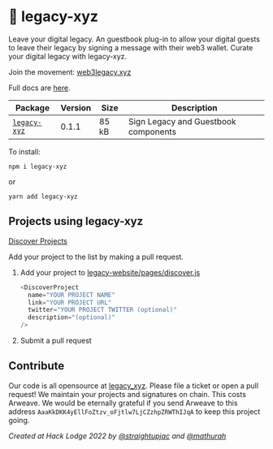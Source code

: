 # 🌱 legacy-xyz
Leave your digital legacy. An guestbook plug-in to allow your digital guests to leave their legacy by signing a message with their web3 wallet. Curate your digital legacy with legacy-xyz.

Join the movement: [web3legacy.xyz](http://web3legacy.xyz/)

Full docs are [here](http://docs.web3legacy.xyz/).


| Package                                               | Version                                                                                                                                     | Size                                                                                                                                                           | Description                                 |
|-------------------------------------------------------|---------------------------------------------------------------------------------------------------------------------------------------------|----------------------------------------------------------------------------------------------------------------------------------------------------------------|---------------------------------------------|
| [`legacy-xyz`](legacy-xyz)                 | 0.1.1 | 85 kB  | Sign Legacy and Guestbook components |

To install:
```
npm i legacy-xyz
```
or
```
yarn add legacy-xyz
```

## Projects using legacy-xyz
[Discover Projects](https://www.web3legacy.xyz/discover)

Add your project to the list by making a pull request.
1. Add your project to [legacy-website/pages/discover.js](legacy-website/pages/discover.js)
    ```js
    <DiscoverProject
      name="YOUR PROJECT NAME"
      link="YOUR PROJECT URL"
      twitter="YOUR PROJECT TWITTER (optional)"
      description="(optional)"
    />
    ```
2. Submit a pull request
## Contribute
Our code is all opensource at [legacy_xyz](https://github.com/straightupjac/legacy_xyz). Please file a ticket or open a pull request!
We maintain your projects and signatures on chain. This costs Arweave. We would be eternally grateful if you send Arweave to this address `AaaKkDKK4yEllFoZtzv_oFjtlw7LjCZzhpZRWThIJqA` to keep this project going.

_Created at Hack Lodge 2022 by [@straightupjac](https://github.com/straightupjac) and [@mathurah](https://github.com/mathurah)_
